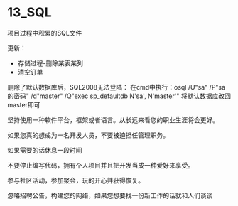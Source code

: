 # 13_SQL
项目过程中积累的SQL文件

更新：
* 存储过程-删除某表某列
* 清空订单

删除了默认数据库后，SQL2008无法登陆：
在cmd中执行：osql /U"sa" /P"sa的密码" /d"master" /Q"exec sp_defaultdb N'sa', N'master'"
将默认数据库改回master即可

坚持使用一种软件平台，框架或者语言。从长远来看您的职业生涯将会更好。

如果您真的想成为一名开发人员，不要被迫担任管理职务。

如果需要的话休息一段时间

不要停止编写代码，拥有个人项目并且把开发当成一种爱好来享受。

参与社区活动，参加聚会，玩的开心并获得恢复。

忽略招聘公告，构建您的网络，如果您想要找一份新工作的话就和人们谈谈